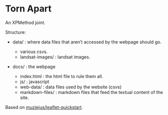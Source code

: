# Torn Apart

An XPMethod joint.

Structure:

* data/ : where data files that aren’t accessed by the webpage should go.
  * various csvs.
  * landsat-images/ : landsat images.

* docs/ : the webpage
  * index.html : the html file to rule them all.
  * js/ : javascript
  * web-data/ : data files used by the website (csvs)
  * markdown-files/ : markdown files that feed the textual content of the
  site.


Based on
[muziejus/leaflet-quickstart](http://github.com/muziejus/leaflet-quickstart).

